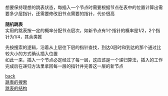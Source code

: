 想要保持理想的跳表状态，每插入一个节点时需要根据节点在表中的位置计算出需要多少层指针，还需要修改旧节点需要的指针，代价很高  

**随机跳表**  
实用的跳表按一定的概率分配节点层次，如新节点有1个指针的概率是1/2，2个指针为1/4，其余类推  

先按搜索的逻辑，沿着从上层往下层的指针查找，到达0层时和到达的那个通过比较大小的方式确认插入位置  
如此一来，插入一个节点必定经过了每一层，这应该是一个递归算法，插入的工作完成后在递归方法里拿回每一层的指针并完善这一层的新节点  

[back](1.md)  
[跳表的搜索](../20201203/3.md)  
[跳表的结构](../20201203/2.md)  